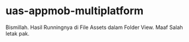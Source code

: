# uas-appmob-multiplatform

Bismillah.
Hasil Runningnya di File Assets dalam Folder View.
Maaf Salah letak pak.
